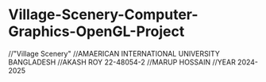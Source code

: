 # Village-Scenery-Computer-Graphics-OpenGL-Project
//"Village Scenery" //AMAERICAN INTERNATIONAL UNIVERSITY BANGLADESH //AKASH ROY 22-48054-2 //MARUP HOSSAIN //YEAR 2024-2025
